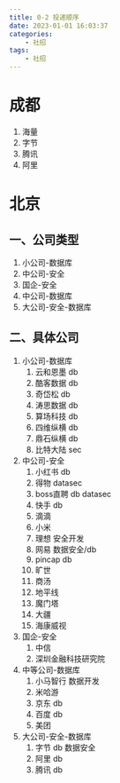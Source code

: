 ```yaml
---
title: 0-2 投递顺序
date: 2023-01-01 16:03:37
categories:
    - 社招
tags:
    - 社招
---
```


# 成都
1. 海量
2. 字节
3. 腾讯
4. 阿里

# 北京
## 一、公司类型
1. 小公司-数据库
2. 中公司-安全
3. 国企-安全
4. 中公司-数据库
5. 大公司-安全-数据库

## 二、具体公司
1. 小公司-数据库
    1. 云和恩墨 db
    2. 酷客数据 db
    3. 奇岱松  db
    4. 涛思数据 db
    5. 算场科技 db
    5. 四维纵横 db
    7. 鼎石纵横 db
    8. 比特大陆 sec
2. 中公司-安全
    1. 小红书 db
    2. 得物 datasec
    3. boss直聘 db datasec
    4. 快手   db
    5. 滴滴
    6. 小米
    7. 理想 安全开发
    8. 网易 数据安全/db
    9. pincap db
    10. 旷世
    11. 商汤
    12. 地平线
    13. 魔门塔
    14. 大疆
    15. 海康威视
3. 国企-安全
    1. 中信
    2. 深圳金融科技研究院
4. 中等公司-数据库
    1. 小马智行 数据开发
    2. 米哈游 
    3. 京东 db
    4. 百度 db
    5. 美团
5. 大公司-安全-数据库
    1. 字节 db 数据安全
    2. 阿里 db
    3. 腾讯 db